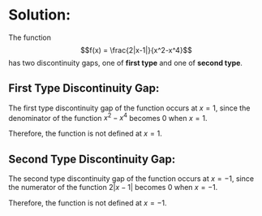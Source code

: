 

# **Solution:**

The function $$f(x) = \frac{2|x-1|}{x^2-x^4}$$ has two discontinuity gaps, one of **first type** and one of **second type**.

## **First Type Discontinuity Gap:**

The first type discontinuity gap of the function occurs at $x=1$, since the denominator of the function $x^2-x^4$ becomes 0 when $x=1$.

Therefore, the function is not defined at $x=1$.

## **Second Type Discontinuity Gap:**

The second type discontinuity gap of the function occurs at $x=-1$, since the numerator of the function $2|x-1|$ becomes 0 when $x=-1$.

Therefore, the function is not defined at $x=-1$.